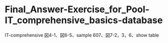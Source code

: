 # Final_Answer-Exercise_for_Pool-IT_comprehensive_basics-database
IT-comprehensive 図4-1、図6-5、sample 607、図7-2，3，6、show table
